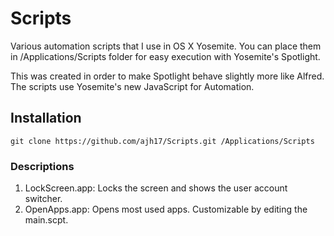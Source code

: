 # Scripts

Various automation scripts that I use in OS X Yosemite. You can place them in
/Applications/Scripts folder for easy execution with Yosemite's Spotlight.

This was created in order to make Spotlight behave slightly more like Alfred.
The scripts use Yosemite's new JavaScript for Automation.

## Installation

    git clone https://github.com/ajh17/Scripts.git /Applications/Scripts

### Descriptions

1. LockScreen.app: Locks the screen and shows the user account switcher.
2. OpenApps.app: Opens most used apps. Customizable by editing the main.scpt.
